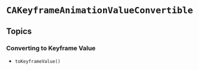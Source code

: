 # ``CAKeyframeAnimationValueConvertible``

## Topics

### Converting to Keyframe Value

- ``toKeyframeValue()``
